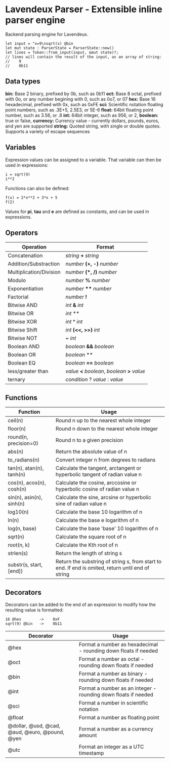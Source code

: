 # Lavendeux Parser - Extensible inline parser engine
Backend parsing engine for Lavendeux.

```
let input = "x=9\nsqrt(x) @bin
let mut state : ParserState = ParserState::new()
let lines = Token::from_input(input, &mut state)?;
// lines will contain the result of the input, as an array of string:
//    9
//    0b11
```

## Data types
**bin:** Base 2 binary, prefixed by 0b, such as 0b11
**oct:** Base 8 octal, prefixed with 0o, or any number begining with 0, such as 0o7, or 07
**hex:** Base 16 hexadecimal, prefixed with 0x, such as 0xFE
**sci:** Scientific notation floating point numbers, such as .3E+5, 2.5E3, or 5E-6
**float:** 64bit floating point number, such as 3.56, or .8
**int:** 64bit integer, such as 956, or 2,
**boolean:** true or false,
**currency:** Currency value - currently dollars, pounds, euros, and yen are supported
**string:** Quoted string, with single or double quotes. Supports a variety of escape sequences

## Variables
Expression values can be assigned to a variable. That variable can then be used in expressions:
```
i = sqrt(9)
i**2
```

Functions can also be defined:
```
f(x) = 2*x**2 + 3*x + 5
f(2)
```

Values for **pi**, **tau** and **e** are defined as constants, and can be used in expressions.

## Operators
|Operation| Format |
|--|--|
| Concatenation | *string* **+** *string* |
| Addition/Substraction | *number* **(+, -)** *number* |
| Multiplication/Division | *number* **(\*, /)** *number* |
| Modulo | *number* **%** *number* |
| Exponentiation | *number* **\*\*** *number* |
| Factorial | *number* **!** |
| Bitwise AND | *int* **&** *int* |
| Bitwise OR | *int* **|** *int* |
| Bitwise XOR | *int* **^** *int* |
| Bitwise Shift | *int* **(<<, >>)** *int* |
| Bitwise NOT | **~** *int* |
| Boolean AND | *boolean* **&&** *boolean* |
| Boolean OR | *boolean* **||** *boolean* |
| Boolean EQ | *boolean* **==** *boolean* |
| less/greater than | *value* **<** *boolean*, *boolean* **>** *value* |
| ternary | *condition* ? *value* : *value* |

## Functions
| Function | Usage |
|--|--|
| ceil(n) | Round n up to the nearest whole integer |
| floor(n) | Round n down to the nearest whole integer |
| round(n, precision=0) | Round n to a given precision |
| abs(n) | Return the absolute value of n |
| to_radians(n) | Convert integer n from degrees to radians |
| tan(n), atan(n), tanh(n) | Calculate the tangent, arctangent or hyperbolic tangent of radian value n |
| cos(n), acos(n), cosh(n) | Calculate the cosine, arccosine or hyperbolic cosine of radian value n |
| sin(n), asin(n), sinh(n) | Calculate the sine, arcsine or hyperbolic sine of radian value n |
| log10(n) | Calculate the base 10 logarithm of n |
| ln(n) | Calculate the base e logarithm of n |
| log(n, base) | Calculate the base 'base' 10 logarithm of n |
| sqrt(n) | Calculate the square root of n |
| root(n, k) | Calculate the Kth root of n |
| strlen(s) | Return the length of string s |
| substr(s, start, [end]) | Return the substring of string s, from start to end. If end is omited, return until end of string |

## Decorators
Decorators can be added to the end of an expression to modify how the resulting value is formatted:
```
16 @hex        ->    0xF
sqrt(9) @bin   ->    0b11
```
| Decorator | Usage |
|--|--|
| @hex | Format a number as hexadecimal - rounding down floats if needed |
| @oct | Format a number as octal - rounding down floats if needed |
| @bin | Format a number as binary - rounding down floats if needed |
| @int | Format a number as an integer - rounding down floats if needed |
| @sci | Format a number in scientific notation |
| @float | Format a number as floating point |
| @dollar, @usd, @cad, @aud, @euro, @pound, @yen | Format a number as a currency amount |
| @utc | Format an integer as a UTC timestamp |